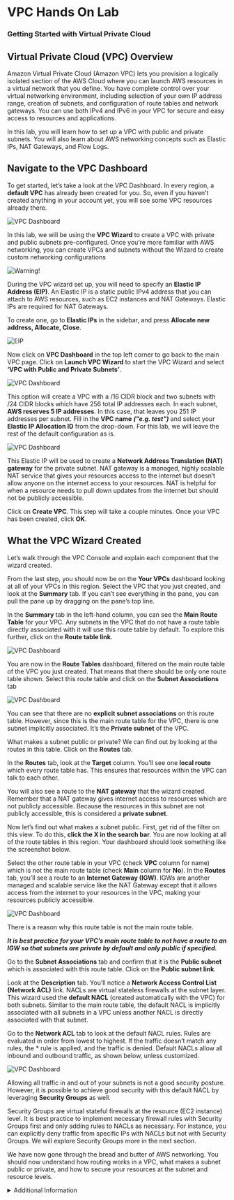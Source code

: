 # VPC Hands On Lab
### Getting Started with Virtual Private Cloud

## Virtual Private Cloud (VPC) Overview

Amazon Virtual Private Cloud (Amazon VPC) lets you provision a logically isolated section of the AWS Cloud where you can launch AWS resources in a virtual network that you define. You have complete control over your virtual networking environment, including selection of your own IP address range, creation of subnets, and configuration of route tables and network gateways. You can use both IPv4 and IPv6 in your VPC for secure and easy access to resources and applications.

In this lab, you will learn how to set up a VPC with public and private subnets. You will also learn about AWS networking concepts such as Elastic IPs, NAT Gateways, and Flow Logs.

## Navigate to the VPC Dashboard

To get started, let’s take a look at the VPC Dashboard.  In every region, a **default VPC** has already been created for you. So, even if you haven’t created anything in your account yet, you will see some VPC resources already there.

![VPC Dashboard](vpc1.png)

In this lab, we will be using the **VPC Wizard** to create a VPC with private and public subnets pre-configured. Once you’re more familiar with AWS networking, you can create VPCs and subnets without the Wizard to create custom networking configurations

![Warning!](../static/Warning.png)

During the VPC wizard set up, you will need to specify an **Elastic IP Address (EIP)**. An Elastic IP is a static public IPv4 address that you can attach to AWS resources, such as EC2 instances and NAT Gateways. Elastic IPs are required for NAT Gateways.

To create one, go to **Elastic IPs** in the sidebar, and press **Allocate new address, Allocate, Close**.

![EIP](EIP.png)

Now click on **VPC Dashboard** in the top left corner to go back to the main VPC page. 
Click on **Launch VPC Wizard** to start the VPC Wizard and select **‘VPC with Public and Private Subnets’**. 

![VPC Dashboard](vpc2.png)

This option will create a VPC with a /16 CIDR block and two subnets with /24 CIDR blocks which have 256 total IP addresses each. In each subnet, **AWS reserves 5 IP addresses**. In this case, that leaves you 251 IP addresses per subnet. Fill in the **VPC name** **_("e.g. test")_** and select your **Elastic IP Allocation ID** from the drop-down. For this lab, we will leave the rest of the default configuration as is.

![VPC Dashboard](vpc3.png)

This Elastic IP will be used to create a **Network Address Translation (NAT) gateway** for the private subnet. NAT gateway is a managed, highly scalable NAT service that gives your resources access to the internet but doesn’t allow anyone on the internet access to your resources. NAT is helpful for when a resource needs to pull down updates from the internet but should not be publicly accessible.

Click on **Create VPC**. This step will take a couple minutes. Once your VPC has been created, click **OK**. 

## What the VPC Wizard Created
Let’s walk through the VPC Console and explain each component that the wizard created. 

From the last step, you should now be on the **Your VPCs** dashboard looking at all of your VPCs in this region. Select the VPC that you just created, and look at the **Summary** tab. If you can’t see everything in the pane, you can pull the pane up by dragging on the pane’s top line. 

In the **Summary** tab in the left-hand column, you can see the **Main Route Table** for your VPC. Any subnets in the VPC that do not have a route table directly associated with it will use this route table by default. To explore this further, click on the **Route table link**.

![VPC Dashboard](vpc4.png)

You are now in the **Route Tables** dashboard, filtered on the main route table of the VPC you just created. That means that there should be only one route table shown. Select this route table and click on the **Subnet Associations** tab

![VPC Dashboard](vpc5.png)

You can see that there are no **explicit subnet associations** on this route table. However, since this is the main route table for the VPC, there is one subnet implicitly associated. It’s the **Private subnet** of the VPC. 

What makes a subnet public or private? We can find out by looking at the routes in this table. 
Click on the **Routes** tab. 

In the **Routes** tab, look at the **Target** column. You’ll see one **local route** which every route table has. This ensures that resources within the VPC can talk to each other.

You will also see a route to the **NAT gateway** that the wizard created. Remember that a NAT gateway gives internet access to resources which are not publicly accessible. Because the resources in this subnet are not publicly accessible, this is considered a **private subnet**. 

Now let’s find out what makes a subnet public. First, get rid of the filter on this view. To do this, **click the X in the search bar**. You are now looking at all of the route tables in this region. Your dashboard should look something like the screenshot below. 

Select the other route table in your VPC (check **VPC** column for name) which is not the main route table (check **Main** column for **No**). In the **Routes** tab, you’ll see a route to an **Internet Gateway (IGW)**. IGWs are another managed and scalable service like the NAT Gateway except that it allows access from the internet to your resources in the VPC, making your resources publicly accessible. 

![VPC Dashboard](vpc6.png)

There is a reason why this route table is not the main route table. 

**_It is best practice for your VPC’s main route table to not have a route to an IGW so that subnets are private by default and only public if specified._**

Go to the **Subnet Associations** tab and confirm that it is the **Public subnet** which is associated with this route table. Click on the **Public subnet link**.

Look at the **Description** tab. You’ll notice a **Network Access Control List (Network ACL)** link. NACLs are virtual stateless firewalls at the subnet layer. This wizard used the **default NACL** (created automatically with the VPC) for both subnets. Similar to the main route table, the default NACL is implicitly associated with all subnets in a VPC unless another NACL is directly associated with that subnet. 

Go to the **Network ACL** tab to look at the default NACL rules. Rules are evaluated in order from lowest to highest. If the traffic doesn’t match any rules, the * rule is applied, and the traffic is denied. Default NACLs allow all inbound and outbound traffic, as shown below, unless customized.

![VPC Dashboard](vpc7.png)

Allowing all traffic in and out of your subnets is not a good security posture. However, it is possible to achieve good security with this default NACL by leveraging **Security Groups** as well. 

Security Groups are virtual stateful firewalls at the resource (EC2 instance) level. It is best practice to implement necessary firewall rules with Security Groups first and only adding rules to NACLs as necessary. For instance, you can explicitly deny traffic from specific IPs with NACLs but not with Security Groups. We will explore Security Groups more in the next section.

We have now gone through the bread and butter of AWS networking. You should now understand how routing works in a VPC, what makes a subnet public or private, and how to secure your resources at the subnet and resource levels.


<Details>
<Summary>Additional Information</Summary>

* VPC Introduction: https://docs.aws.amazon.com/AmazonVPC/latest/UserGuide/

* VPC Subnets: https://docs.aws.amazon.com/AmazonVPC/latest/UserGuide/VPC_Subnets.html]

* VPC wizard configuration: https://docs.aws.amazon.com/AmazonVPC/latest/UserGuide/VPC_Scenario2.html 

* NAT Gateways: https://docs.aws.amazon.com/AmazonVPC/latest/UserGuide/vpc-nat-gateway.html 

* Elastic IPs: https://docs.aws.amazon.com/AmazonVPC/latest/UserGuide/vpc-eips.html 

* Security Groups and NACLs: https://docs.aws.amazon.com/AmazonVPC/latest/UserGuide/VPC_Security.html

</Details>